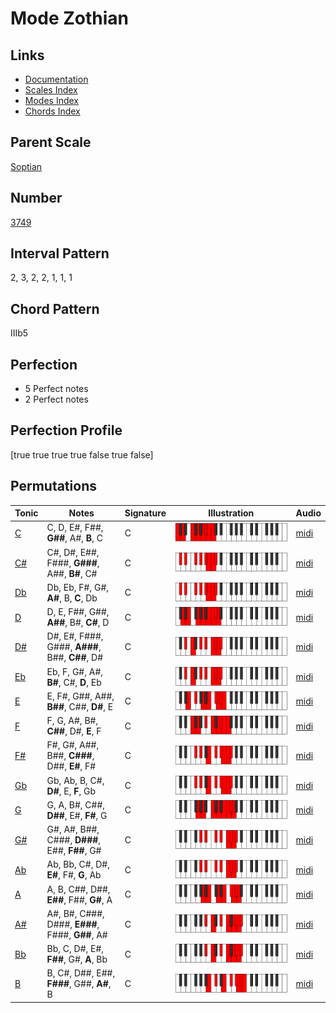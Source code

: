 # Mode Zothian

## Links

- [Documentation](README.md)
- [Scales Index](Scales.md)
- [Modes Index](Modes.md)
- [Chords Index](Chords.md)

## Parent Scale

[Soptian](ScaleSoptian.md)

## Number

[3749](https://ianring.com/musictheory/scales/3749)

## Interval Pattern

2, 3, 2, 2, 1, 1, 1

## Chord Pattern

IIIb5

## Perfection

- 5 Perfect notes
- 2 Perfect notes

## Perfection Profile

[true true true true false true false]

## Permutations

| Tonic | Notes | Signature | Illustration | Audio |
|-------|-------|-----------|--------------|-------|
| [C](ModeCNaturalZothian.md) | C, D, E#, F##, **G##**, A#, **B**, C | C | ![CNaturalZothian](ModeCNaturalZothian.png) | [midi](https://github.com/edipermadi/music/blob/main/docs/ModeCNaturalZothian.mid?raw=true) |
| [C#](ModeCSharpZothian.md) | C#, D#, E##, F###, **G###**, A##, **B#**, C# | C | ![CSharpZothian](ModeCSharpZothian.png) | [midi](https://github.com/edipermadi/music/blob/main/docs/ModeCSharpZothian.mid?raw=true) |
| [Db](ModeDFlatZothian.md) | Db, Eb, F#, G#, **A#**, B, **C**, Db | C | ![DFlatZothian](ModeDFlatZothian.png) | [midi](https://github.com/edipermadi/music/blob/main/docs/ModeDFlatZothian.mid?raw=true) |
| [D](ModeDNaturalZothian.md) | D, E, F##, G##, **A##**, B#, **C#**, D | C | ![DNaturalZothian](ModeDNaturalZothian.png) | [midi](https://github.com/edipermadi/music/blob/main/docs/ModeDNaturalZothian.mid?raw=true) |
| [D#](ModeDSharpZothian.md) | D#, E#, F###, G###, **A###**, B##, **C##**, D# | C | ![DSharpZothian](ModeDSharpZothian.png) | [midi](https://github.com/edipermadi/music/blob/main/docs/ModeDSharpZothian.mid?raw=true) |
| [Eb](ModeEFlatZothian.md) | Eb, F, G#, A#, **B#**, C#, **D**, Eb | C | ![EFlatZothian](ModeEFlatZothian.png) | [midi](https://github.com/edipermadi/music/blob/main/docs/ModeEFlatZothian.mid?raw=true) |
| [E](ModeENaturalZothian.md) | E, F#, G##, A##, **B##**, C##, **D#**, E | C | ![ENaturalZothian](ModeENaturalZothian.png) | [midi](https://github.com/edipermadi/music/blob/main/docs/ModeENaturalZothian.mid?raw=true) |
| [F](ModeFNaturalZothian.md) | F, G, A#, B#, **C##**, D#, **E**, F | C | ![FNaturalZothian](ModeFNaturalZothian.png) | [midi](https://github.com/edipermadi/music/blob/main/docs/ModeFNaturalZothian.mid?raw=true) |
| [F#](ModeFSharpZothian.md) | F#, G#, A##, B##, **C###**, D##, **E#**, F# | C | ![FSharpZothian](ModeFSharpZothian.png) | [midi](https://github.com/edipermadi/music/blob/main/docs/ModeFSharpZothian.mid?raw=true) |
| [Gb](ModeGFlatZothian.md) | Gb, Ab, B, C#, **D#**, E, **F**, Gb | C | ![GFlatZothian](ModeGFlatZothian.png) | [midi](https://github.com/edipermadi/music/blob/main/docs/ModeGFlatZothian.mid?raw=true) |
| [G](ModeGNaturalZothian.md) | G, A, B#, C##, **D##**, E#, **F#**, G | C | ![GNaturalZothian](ModeGNaturalZothian.png) | [midi](https://github.com/edipermadi/music/blob/main/docs/ModeGNaturalZothian.mid?raw=true) |
| [G#](ModeGSharpZothian.md) | G#, A#, B##, C###, **D###**, E##, **F##**, G# | C | ![GSharpZothian](ModeGSharpZothian.png) | [midi](https://github.com/edipermadi/music/blob/main/docs/ModeGSharpZothian.mid?raw=true) |
| [Ab](ModeAFlatZothian.md) | Ab, Bb, C#, D#, **E#**, F#, **G**, Ab | C | ![AFlatZothian](ModeAFlatZothian.png) | [midi](https://github.com/edipermadi/music/blob/main/docs/ModeAFlatZothian.mid?raw=true) |
| [A](ModeANaturalZothian.md) | A, B, C##, D##, **E##**, F##, **G#**, A | C | ![ANaturalZothian](ModeANaturalZothian.png) | [midi](https://github.com/edipermadi/music/blob/main/docs/ModeANaturalZothian.mid?raw=true) |
| [A#](ModeASharpZothian.md) | A#, B#, C###, D###, **E###**, F###, **G##**, A# | C | ![ASharpZothian](ModeASharpZothian.png) | [midi](https://github.com/edipermadi/music/blob/main/docs/ModeASharpZothian.mid?raw=true) |
| [Bb](ModeBFlatZothian.md) | Bb, C, D#, E#, **F##**, G#, **A**, Bb | C | ![BFlatZothian](ModeBFlatZothian.png) | [midi](https://github.com/edipermadi/music/blob/main/docs/ModeBFlatZothian.mid?raw=true) |
| [B](ModeBNaturalZothian.md) | B, C#, D##, E##, **F###**, G##, **A#**, B | C | ![BNaturalZothian](ModeBNaturalZothian.png) | [midi](https://github.com/edipermadi/music/blob/main/docs/ModeBNaturalZothian.mid?raw=true) |
